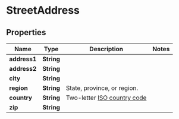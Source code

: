 # StreetAddress

## Properties
Name | Type | Description | Notes
------------ | ------------- | ------------- | -------------
**address1** | **String** |  | 
**address2** | **String** |  | 
**city** | **String** |  | 
**region** | **String** | State, province, or region. | 
**country** | **String** | Two-letter [ISO country code](https://en.wikipedia.org/wiki/List_of_ISO_3166_country_codes) | 
**zip** | **String** |  | 
